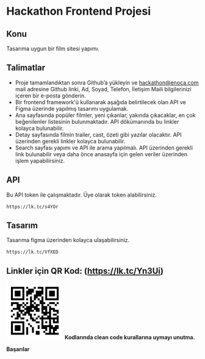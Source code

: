 # Hackathon Frontend Projesi

## Konu

Tasarıma uygun bir film sitesi yapımı.

## Talimatlar

- Proje tamamlandıktan sonra Github’a yükleyin ve hackathon@enoca.com mail adresine Github linki, Ad, Soyad, Telefon, İletişim Maili bilgilerinizi içeren bir e-posta gönderin.
- Bir frontend framework'ü kullanarak aşağıda belirtilecek olan API ve Figma üzerinde yapılmış tasarımı uygulamak.
- Ana sayfasında popüler filmler, yeni çıkanlar, yakında çıkacaklar, en çok beğenilenler listesinin bulunmaktadır. API dökümanında bu linkler kolayca bulunabilir.
- Detay sayfasında filmin trailer, cast, özeti gibi yazılar olacaktır. API üzerinden gerekli linkler kolayca bulunabilir.
- Search sayfası yapımı ve API ile arama yapılmalı. API üzerinden gerekli link bulunabilir veya daha önce anasayfa için gelen veriler üzerinden işlem yapabilirsiniz.

## API

Bu API token ile çalışmaktadır. Üye olarak token alabilirsiniz.

```
https://lk.tc/s4YOr
```

## Tasarım

Tasarıma figma üzerinden kolayca ulaşabilirsiniz.

```
https://lk.tc/VfXED
```

## Linkler için QR Kod: (https://lk.tc/Yn3Ui)

![IMAGE](./qr.png)
**Kodlarında clean code kurallarına uymayı unutma.**

**Başarılar**
